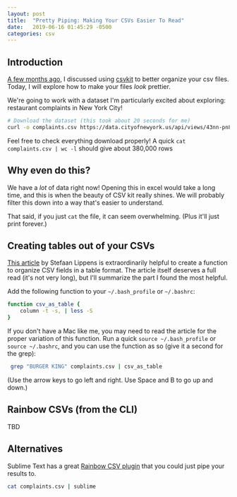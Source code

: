 ```yaml
---
layout: post
title:  "Pretty Piping: Making Your CSVs Easier To Read"
date:   2019-06-16 01:45:29 -0500
categories: csv
---
```


## Introduction

[A few months ago](/csvkit), I discussed using [csvkit](https://csvkit.readthedocs.io/en/1.0.3/) to better organize your csv files. Today, I will explore how to make your files _look_ prettier.

We're going to work with a dataset I'm particularly excited about exploring: restaurant complaints in New York City!

```bash
# Download the dataset (this took about 20 seconds for me)
curl -o complaints.csv https://data.cityofnewyork.us/api/views/43nn-pn8j/rows.csv
```

Feel free to check everything download properly! A quick `cat complaints.csv | wc -l` should give about 380,000 rows

## Why even do this?

We have a _lot_ of data right now! Opening this in excel would take a long time, and this is when the beauty of CSV kit really shines. We will probably filter this down into a way that's easier to understand.

That said, if you just `cat` the file, it can seem overwhelming. (Plus it'll just print forever.)

## Creating tables out of your CSVs

[This article](https://www.stefaanlippens.net/pretty-csv.html) by Stefaan Lippens is extraordinarily helpful to create a function to organize CSV fields in a table format. The article itself deserves a full read (it's not very long), but I'll summarize the part I found the most helpful.

Add the following function to your `~/.bash_profile` or `~/.bashrc`:

```bash
function csv_as_table {
    column -t -s, | less -S
}
```

 If you don't have a Mac like me, you may need to read the article for the proper variation of this function. Run a quick `source ~/.bash_profile` or `source ~/.bashrc`, and you can use the function as so (give it a second for the grep):

```bash
 grep "BURGER KING" complaints.csv | csv_as_table
 ```

(Use the arrow keys to go left and right. Use Space and B to go up and down.)

## Rainbow CSVs (from the CLI)

TBD

## Alternatives

Sublime Text has a great [Rainbow CSV plugin](https://github.com/mechatroner/sublime_rainbow_csv) that you could just pipe your results to.

```bash
cat complaints.csv | sublime
```
